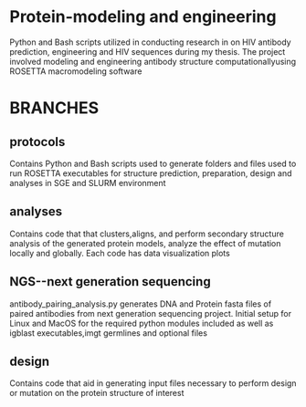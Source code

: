 # Protein-modeling and engineering

Python and Bash scripts utilized in conducting research in on HIV antibody prediction, engineering and HIV sequences during my thesis. 
The project involved modeling and engineering antibody structure computationallyusing ROSETTA macromodeling software

# BRANCHES
## protocols
Contains Python and Bash scripts used to generate folders and files used to run ROSETTA executables for structure prediction, preparation, design and analyses in SGE and SLURM environment 
## analyses
Contains code that that clusters,aligns, and perform secondary structure analysis of the generated protein models, analyze the effect of mutation locally and globally. Each code has data visualization plots 

## NGS--next generation sequencing
antibody_pairing_analysis.py generates DNA and Protein fasta files of paired antibodies from next generation sequencing project. Initial setup for Linux and MacOS for the required python modules included as well as igblast executables,imgt germlines and optional files

## design
Contains code that aid in generating input files necessary to perform design or mutation on the protein structure of interest 
